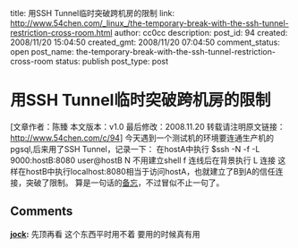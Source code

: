 title: 用SSH Tunnel临时突破跨机房的限制
link: http://www.54chen.com/_linux_/the-temporary-break-with-the-ssh-tunnel-restriction-cross-room.html
author: cc0cc
description: 
post_id: 94
created: 2008/11/20 15:04:50
created_gmt: 2008/11/20 07:04:50
comment_status: open
post_name: the-temporary-break-with-the-ssh-tunnel-restriction-cross-room
status: publish
post_type: post

# 用SSH Tunnel临时突破跨机房的限制

[文章作者：陈臻 本文版本：v1.0 最后修改：2008.11.20 转载请注明原文链接：<http://www.54chen.com/c/94>] 今天遇到一个测试机的环境要连通生产机的pgsql,后来用了SSH Tunnel，记录一下： 在hostA中执行 $ssh -N -f -L 9000:hostB:8080 user@hostB N 不用建立shell f 连线后在背景执行 L 连接 这样在hostB中执行localhost:8080相当于访问hostA，也就建立了B到A的信任连接，突破了限制。 算是一句话的[备忘](/c/77)，不过冒似不止一句了。

## Comments

**[jock](#12 "2008-11-20 15:49:02"):** 先顶再看 这个东西平时用不着 要用的时候真有用

